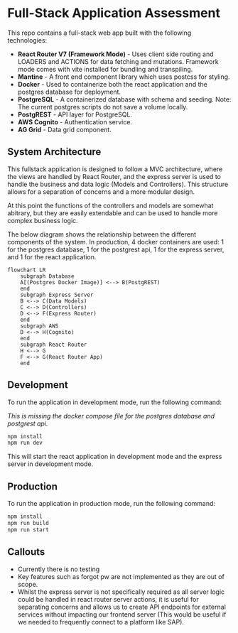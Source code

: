 # Full-Stack Application Assessment

This repo contains a full-stack web app built with the following technologies:

* **React Router V7 (Framework Mode)** - Uses client side routing and LOADERS and ACTIONS for data fetching and mutations. Framework mode comes with vite installed for bundling and transpiling.
* **Mantine** - A front end component library which uses postcss for styling.
* **Docker** - Used to containerize both the react application and the postgres database for deployment.
* **PostgreSQL** - A containerized database with schema and seeding. Note: The current postgres scripts do not save a volume locally.
* **PostgREST** - API layer for PostgreSQL.
* **AWS Cognito** - Authentication service.
* **AG Grid** - Data grid component.

## System Architecture

This fullstack application is designed to follow a MVC architecture, where the views are handled by React Router, and the express server is used to handle the business and data logic (Models and Controllers). This structure allows for a separation of concerns and a more modular design.

At this point the functions of the controllers and models are somewhat abitrary, but they are easily extendable and can be used to handle more complex business logic.

The below diagram shows the relationship between the different components of the system. In production, 4 docker containers are used: 1 for the postgres database, 1 for the postgrest api, 1 for the express server, and 1 for the react application.

```mermaid
flowchart LR
    subgraph Database
    A[(Postgres Docker Image)] <--> B(PostgREST)
    end
    subgraph Express Server
    B <--> C(Data Models)
    C <--> D(Controllers)
    D <--> F(Express Router)
    end
    subgraph AWS
    D <--> H(Cognito)
    end
    subgraph React Router
    H <--> G
    F <--> G(React Router App)
    end
```

## Development

To run the application in development mode, run the following command:

*This is missing the docker compose file for the postgres database and postgrest api.*
```bash
npm install
npm run dev
```

This will start the react application in development mode and the express server in development mode.

## Production

To run the application in production mode, run the following command:

```bash
npm install
npm run build
npm run start
```


## Callouts

* Currently there is no testing
* Key features such as forgot pw are not implemented as they are out of scope.
* Whilst the express server is not specifically required as all server logic could be handled in react router server actions, it is useful for separating concerns and allows us to create API endpoints for external services without impacting our frontend server (This would be useful if we needed to frequently connect to a platform like SAP).

